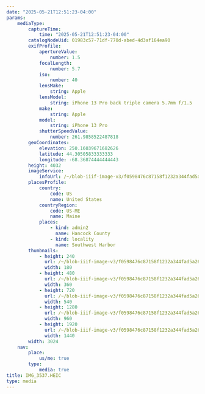 ```yaml
---
date: "2025-05-21T12:51:23-04:00"
params:
    mediaType:
        captureTime:
            time: "2025-05-21T12:51:23-04:00"
        catalogNodeUid: 01983c57-71df-770d-abed-4d3af164ea90
        exifProfile:
            apertureValue:
                number: 1.5
            focalLength:
                number: 5.7
            iso:
                number: 40
            lensMake:
                string: Apple
            lensModel:
                string: iPhone 13 Pro back triple camera 5.7mm f/1.5
            make:
                string: Apple
            model:
                string: iPhone 13 Pro
            shutterSpeedValue:
                number: 261.9858522487818
        geoCoordinates:
            elevation: 250.16039671682626
            latitude: 44.30505833333333
            longitude: -68.36874444444443
        height: 4032
        imageService:
            infoUrl: /~/blob-iiif-image-v3/f0598476c87158f1232a344fad5a268147784e68282370348293c443953fbb0c/info.json
        placesProfile:
            country:
                code: US
                name: United States
            countryRegion:
                code: US-ME
                name: Maine
            places:
                - kind: admin2
                  name: Hancock County
                - kind: locality
                  name: Southwest Harbor
        thumbnails:
            - height: 240
              url: /~/blob-iiif-image-v3/f0598476c87158f1232a344fad5a268147784e68282370348293c443953fbb0c/full/180%2C240/0/default.jpg
              width: 180
            - height: 480
              url: /~/blob-iiif-image-v3/f0598476c87158f1232a344fad5a268147784e68282370348293c443953fbb0c/full/360%2C480/0/default.jpg
              width: 360
            - height: 720
              url: /~/blob-iiif-image-v3/f0598476c87158f1232a344fad5a268147784e68282370348293c443953fbb0c/full/540%2C720/0/default.jpg
              width: 540
            - height: 1280
              url: /~/blob-iiif-image-v3/f0598476c87158f1232a344fad5a268147784e68282370348293c443953fbb0c/full/960%2C1280/0/default.jpg
              width: 960
            - height: 1920
              url: /~/blob-iiif-image-v3/f0598476c87158f1232a344fad5a268147784e68282370348293c443953fbb0c/full/1440%2C1920/0/default.jpg
              width: 1440
        width: 3024
    nav:
        place:
            us/me: true
        type:
            media: true
title: IMG_3537.HEIC
type: media
---
```

